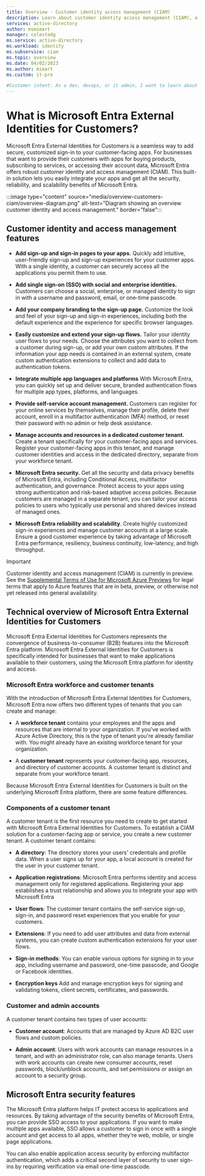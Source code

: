 ```yaml
---
title: Overview - Customer identity access management (CIAM)
description: Learn about customer identity access management (CIAM), a solution that lets you create secure, customized sign-in experiences for your customer-facing apps and services.
services: active-directory
author: msmimart
manager: celestedg
ms.service: active-directory
ms.workload: identity
ms.subservice: ciam
ms.topic: overview
ms.date: 04/02/2023
ms.author: mimart
ms.custom: it-pro

#Customer intent: As a dev, devops, or it admin, I want to learn about identity solutions for customer-facing apps
---
```


# What is Microsoft Entra External Identities for Customers?

Microsoft Entra External Identities for Customers is a seamless way to add secure, customized sign-in to your customer-facing apps. For businesses that want to provide their customers with apps for buying products, subscribing to services, or accessing their account data, Microsoft Entra offers robust customer identity and access management (CIAM). This built-in solution lets you easily integrate your apps and get all the security, reliability, and scalability benefits of Microsoft Entra.

:::image type="content" source="media/overview-customers-ciam/overview-diagram.png" alt-text="Diagram showing an overview customer identity and access management." border="false":::

## Customer identity and access management features

- **Add sign-up and sign-in pages to your apps.** Quickly add intuitive, user-friendly sign-up and sign-up experiences for your customer apps. With a single identity, a customer can securely access all the applications you permit them to use.

- **Add single sign-on (SSO) with social and enterprise identities.** Customers can choose a social, enterprise, or managed identity to sign in with a username and password, email, or one-time passcode.

- **Add your company branding to the sign-up page.** Customize the look and feel of your sign-up and sign-in experiences, including both the default experience and the experience for specific browser languages.

- **Easily customize and extend your sign-up flows.** Tailor your identity user flows to your needs. Choose the attributes you want to collect from a customer during sign-up, or add your own custom attributes. If the information your app needs is contained in an external system, create custom authentication extensions to collect and add data to authentication tokens.

- **Integrate multiple app languages and platforms** With Microsoft Entra, you can quickly set up and deliver secure, branded authentication flows for multiple app types, platforms, and languages.

- **Provide self-service account management.** Customers can register for your online services by themselves, manage their profile, delete their account, enroll in a multifactor authentication (MFA) method, or reset their password with no admin or help desk assistance.

- **Manage accounts and resources in a dedicated customer tenant.** Create a tenant specifically for your customer-facing apps and services. Register your customer-facing apps in this tenant, and manage customer identities and access in the dedicated directory, separate from your workforce tenant.

- **Microsoft Entra security.** Get all the security and data privacy benefits of Microsoft Entra, including Conditional Access, multifactor authentication, and governance. Protect access to your apps using strong authentication and risk-based adaptive access policies. Because customers are managed in a separate tenant, you can tailor your access policies to users who typically use personal and shared devices instead of managed ones.

- **Microsoft Entra reliability and scalability**. Create highly customized sign-in experiences and manage customer accounts at a large scale. Ensure a good customer experience by taking advantage of Microsoft Entra performance, resiliency, business continuity, low-latency, and high throughput.


> [!IMPORTANT]
> Customer identity and access management (CIAM) is currently in preview.
> See the [Supplemental Terms of Use for Microsoft Azure Previews](https://azure.microsoft.com/support/legal/preview-supplemental-terms/) for legal terms that apply to Azure features that are in beta, preview, or otherwise not yet released into general availability.

## Technical overview of Microsoft Entra External Identities for Customers

Microsoft Entra External Identities for Customers represents the convergence of business-to-consumer (B2B) features into the Microsoft Entra platform. Microsoft Entra External Identities for Customers is specifically intended for businesses that want to make applications available to their customers, using the Microsoft Entra platform for identity and access. 

### Microsoft Entra workforce and customer tenants

With the introduction of Microsoft Entra External Identities for Customers, Microsoft Entra now offers two different types of tenants that you can create and manage:

- A **workforce tenant** contains your employees and the apps and resources that are internal to your organization. If you've worked with Azure Active Directory, this is the type of tenant you're already familiar with. You might already have an existing workforce tenant for your organization. 

- A **customer tenant** represents your customer-facing app, resources, and directory of customer accounts. A customer tenant is distinct and separate from your workforce tenant.

Because Microsoft Entra External Identities for Customers is built on the underlying Microsoft Entra platform, there are some feature differences.

### Components of a customer tenant

A customer tenant is the first resource you need to create to get started with Microsoft Entra External Identities for Customers. To establish a CIAM solution for a customer-facing app or service, you create a new customer tenant. A customer tenant contains:

- **A directory**: The directory stores your users' credentials and profile data. When a user signs up for your app, a local account is created for the user in your customer tenant.

- **Application registrations**: Microsoft Entra performs identity and access management only for registered applications. Registering your app establishes a trust relationship and allows you to integrate your app with Microsoft Entra

- **User flows**: The customer tenant contains the self-service sign-up, sign-in, and password reset experiences that you enable for your customers.

- **Extensions**: If you need to add user attributes and data from external systems, you can create custom authentication extensions for your user flows.

- **Sign-in methods**: You can enable various options for signing in to your app, including username and password, one-time passcode, and Google or Facebook identities.

- **Encryption keys** Add and manage encryption keys for signing and validating tokens, client secrets, certificates, and passwords.

### Customer and admin accounts

A customer tenant contains two types of user accounts:

- **Customer account**: Accounts that are managed by Azure AD B2C user flows and custom policies.

- **Admin account**: Users with work accounts can manage resources in a tenant, and with an administrator role, can also manage tenants. Users with work accounts can create new consumer accounts, reset passwords, block/unblock accounts, and set permissions or assign an account to a security group.

## Microsoft Entra security features

The Microsoft Entra platform helps IT protect access to applications and resources. By taking advantage of the security benefits of Microsoft Entra, you can provide SSO access to your applications. If you want to make multiple apps available, SSO allows a customer to sign in once with a single account and get access to all apps, whether they're web, mobile, or single page applications.

You can also enable application access security by enforcing multifactor authentication, which adds a critical second layer of security to user sign-ins by requiring verification via email one-time passcode.
